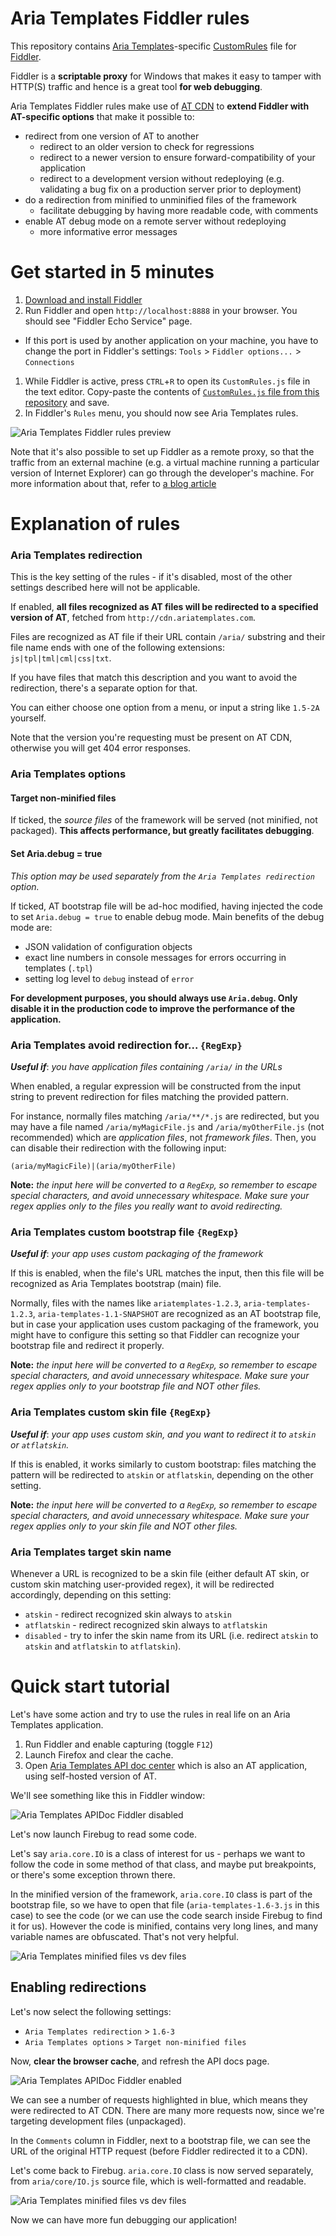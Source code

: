 Aria Templates Fiddler rules
============================

This repository contains [Aria Templates](https://github.com/ariatemplates/ariatemplates/)-specific
[CustomRules](http://docs.telerik.com/fiddler/knowledgebase/fiddlerscript/modifyrequestorresponse) file for
[Fiddler](http://www.telerik.com/fiddler).

Fiddler is a **scriptable proxy** for Windows that makes it easy to tamper with HTTP(S) traffic and hence
is a great tool **for web debugging**.

Aria Templates Fiddler rules make use of [AT CDN](http://cdn.ariatemplates.com/) to **extend Fiddler with AT-specific
options** that make it possible to:

- redirect from one version of AT to another
  - redirect to an older version to check for regressions
  - redirect to a newer version to ensure forward-compatibility of your application
  - redirect to a development version without redeploying (e.g. validating a bug fix
    on a production server prior to deployment)
- do a redirection from minified to unminified files of the framework
  - facilitate debugging by having more readable code, with comments
- enable AT debug mode on a remote server without redeploying
  - more informative error messages

Get started in 5 minutes
========================

1. [Download and install Fiddler](http://www.telerik.com/download/fiddler)
1. Run Fiddler and open `http://localhost:8888` in your browser. You should see "Fiddler Echo Service" page.
  - If this port is used by another application on your machine, you have to change the port in Fiddler's settings:
  `Tools` > `Fiddler options...` > `Connections`
1. While Fiddler is active, press `CTRL`+`R` to open its `CustomRules.js` file in the text editor. Copy-paste the contents
   of [`CustomRules.js` file from this repository](https://raw.githubusercontent.com/ariatemplates/fiddler-rules/master/CustomRules.js) and save.
1. In Fiddler's `Rules` menu, you should now see Aria Templates rules.

![Aria Templates Fiddler rules preview](doc/at-fiddler-1.png)

Note that it's also possible to set up Fiddler as a remote proxy, so that the traffic from an external machine
(e.g. a virtual machine running a particular version of Internet Explorer) can go through the developer's machine.
For more information about that, refer to
[a blog article](http://ariatemplates.com/blog/2013/02/debugging-javascript-css-html-from-a-remote-server-in-remote-browser-with-fiddler/)

Explanation of rules
====================

### Aria Templates redirection

This is the key setting of the rules - if it's disabled, most of the other settings described here will not be applicable.

If enabled, **all files recognized as AT files will be redirected to a specified version of AT**, fetched
from `http://cdn.ariatemplates.com`.

Files are recognized as AT file if their URL contain `/aria/` substring and their file name ends with one of the
following extensions: `js|tpl|tml|cml|css|txt`.

If you have files that match this description and you want to avoid the redirection, there's a separate option for that.

You can either choose one option from a menu, or input a string like `1.5-2A` yourself.

Note that the version you're requesting must be present on AT CDN, otherwise you will get 404 error responses.

### Aria Templates options

#### Target non-minified files

If ticked, the *source files* of the framework will be served (not minified, not packaged). **This affects performance,
but greatly facilitates debugging**.

#### Set Aria.debug = true

*This option may be used separately from the `Aria Templates redirection` option.*

If ticked, AT bootstrap file will be ad-hoc modified, having injected the code to set `Aria.debug = true` to enable
debug mode. Main benefits of the debug mode are:

- JSON validation of configuration objects
- exact line numbers in console messages for errors occurring in templates (`.tpl`)
- setting log level to `debug` instead of `error`

**For development purposes, you should always use `Aria.debug`. Only disable it in the production code
to improve the performance of the application.**

### Aria Templates avoid redirection for... `{RegExp}`

***Useful if***: *you have application files containing `/aria/` in the URLs*

When enabled, a regular expression will be constructed from the input string to prevent redirection for files
matching the provided pattern.

For instance, normally files matching `/aria/**/*.js` are redirected, but you may have a file named
`/aria/myMagicFile.js` and `/aria/myOtherFile.js` (not recommended) which are *application files*, not
*framework files*. Then, you can disable their redirection with the following input:

    (aria/myMagicFile)|(aria/myOtherFile)

**Note:** *the input here will be converted to a `RegExp`, so remember to escape special characters, and avoid
unnecessary whitespace. Make sure your regex applies only to the files you really want to avoid redirecting.*

### Aria Templates custom bootstrap file `{RegExp}`

***Useful if***: *your app uses custom packaging of the framework*

If this is enabled, when the file's URL matches the input, then this file will be recognized as Aria Templates
bootstrap (main) file.

Normally, files with the names like `ariatemplates-1.2.3`, `aria-templates-1.2.3`, `aria-templates-1.1-SNAPSHOT`
are recognized as an AT bootstrap file, but in case your application uses custom packaging of the framework,
you might have to configure this setting so that Fiddler can recognize your bootstrap file and redirect it properly.

**Note:** *the input here will be converted to a `RegExp`, so remember to escape special characters, and avoid
unnecessary whitespace. Make sure your regex applies only to your bootstrap file and NOT other files.*

### Aria Templates custom skin file `{RegExp}`

***Useful if***: *your app uses custom skin, and you want to redirect it to `atskin` or `atflatskin`.*

If this is enabled, it works similarly to custom bootstrap: files matching the pattern will be redirected to
`atskin` or `atflatskin`, depending on the other setting.

**Note:** *the input here will be converted to a `RegExp`, so remember to escape special characters, and avoid
unnecessary whitespace. Make sure your regex applies only to your skin file and NOT other files.*

### Aria Templates target skin name

Whenever a URL is recognized to be a skin file (either default AT skin, or custom skin matching user-provided regex),
it will be redirected accordingly, depending on this setting:

- `atskin` - redirect recognized skin always to `atskin`
- `atflatskin` - redirect recognized skin always to `atflatskin`
- `disabled` - try to infer the skin name from its URL (i.e. redirect `atskin` to `atskin` and `atflatskin`
to `atflatskin`).

Quick start tutorial
====================

Let's have some action and try to use the rules in real life on an Aria Templates application.

1. Run Fiddler and enable capturing (toggle `F12`)
3. Launch Firefox and clear the cache.
2. Open [Aria Templates API doc center](http://ariatemplates.com/aria/guide/apps/apidocs/) which is also an AT
application, using self-hosted version of AT.

We'll see something like this in Fiddler window:

![Aria Templates APIDoc Fiddler disabled](doc/apidoc-noredir.png)

Let's now launch Firebug to read some code.

Let's say `aria.core.IO` is a class of interest for us - perhaps we want to follow the code in some method of that
class, and maybe put breakpoints, or there's some exception thrown there.

In the minified version of the framework, `aria.core.IO` class is part of the bootstrap file, so we have to open
that file (`aria-templates-1.6-3.js` in this case) to see the code (or we can use the code search inside Firebug
to find it for us). However the code is minified, contains very long lines, and many variable names are obfuscated.
That's not very helpful.

![Aria Templates minified files vs dev files](doc/firebug-min.png)

Enabling redirections
---------------------

Let's now select the following settings:

- `Aria Templates redirection` > `1.6-3`
- `Aria Templates options` > `Target non-minified files`

Now, **clear the browser cache**, and refresh the API docs page.

![Aria Templates APIDoc Fiddler enabled](doc/apidoc-redir.png)

We can see a number of requests highlighted in blue, which means they were redirected to AT CDN. There are many
more requests now, since we're targeting development files (unpackaged).

In the `Comments` column in Fiddler, next to a bootstrap file, we can see the URL of the original HTTP request
(before Fiddler redirected it to a CDN).

Let's come back to Firebug. `aria.core.IO` class is now served separately, from `aria/core/IO.js` source file,
which is well-formatted and readable.

![Aria Templates minified files vs dev files](doc/firebug-dev.png)

Now we can have more fun debugging our application!
